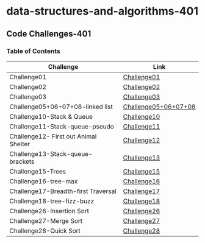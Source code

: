 # data-structures-and-algorithms-401

## Code Challenges-401

### Table of Contents

| Challenge      |   Link  |
| ----------- | ------------|
| Challenge01    |[Challenge01](challenge1/README.md)        |
| Challenge02   | [Challenge02](challenge2/README.md)        |
| Challenge03   | [Challenge03](challenge3/README.md)        |
| Challenge05+06+07+08-linked list   | [Challenge05+06+07+08](challenge5+6+7/lib)        |
| Challenge10-Stack & Queue   | [Challenge10](challenge5+6+7/lib) |
| Challenge11-Stack-queue-pseudo   | [Challenge11](challenge5+6+7/lib) |
| Challenge12- First out Animal Shelter   | [Challenge12](challenge12) |
| Challenge13-Stack-queue-brackets   | [Challenge13](challenge5+6+7/lib) |
| Challenge15-Trees   | [Challenge15](challenge15) |
| Challenge16-tree-max   | [Challenge16](challenge15) |
| Challenge17-Breadth-first Traversal   | [Challenge17](challenge15) |
| Challenge18-tree-fizz-buzz   | [Challenge18](challenge15) |
| Challenge26-Insertion Sort   | [Challenge26](challenge26-insertionSort/BLOG.md) |
| Challenge27-Merge Sort   | [Challenge27](challenge27/BlOG.md) |
| Challenge28-Quick Sort   | [Challenge28](challenge28/README.md) |
